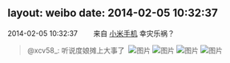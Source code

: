 layout: weibo
date: 2014-02-05 10:32:37
---
2014-02-05 10:32:37  &nbsp;&nbsp;&nbsp;&nbsp;&nbsp;&nbsp; 来自 <a href="http://app.weibo.com/t/feed/22zMnn" rel="nofollow">小米手机</a>
幸灾乐祸？
>  @xcv58_: 听说度娘摊上大事了 ​​​
>  ![图片](https://ww4.sinaimg.cn/large/801f7e9ajw1ed7whbxztvj20k00zk7ab.jpg)
>  ![图片](https://ww4.sinaimg.cn/large/801f7e9ajw1ed7whnzrlhj20k00zkn49.jpg)
>  ![图片](https://ww4.sinaimg.cn/large/801f7e9ajw1ed7whzb9orj20k00zk463.jpg)
>  ![图片](https://ww1.sinaimg.cn/large/801f7e9ajw1ed7widpvbxj20k00zkwn2.jpg)
